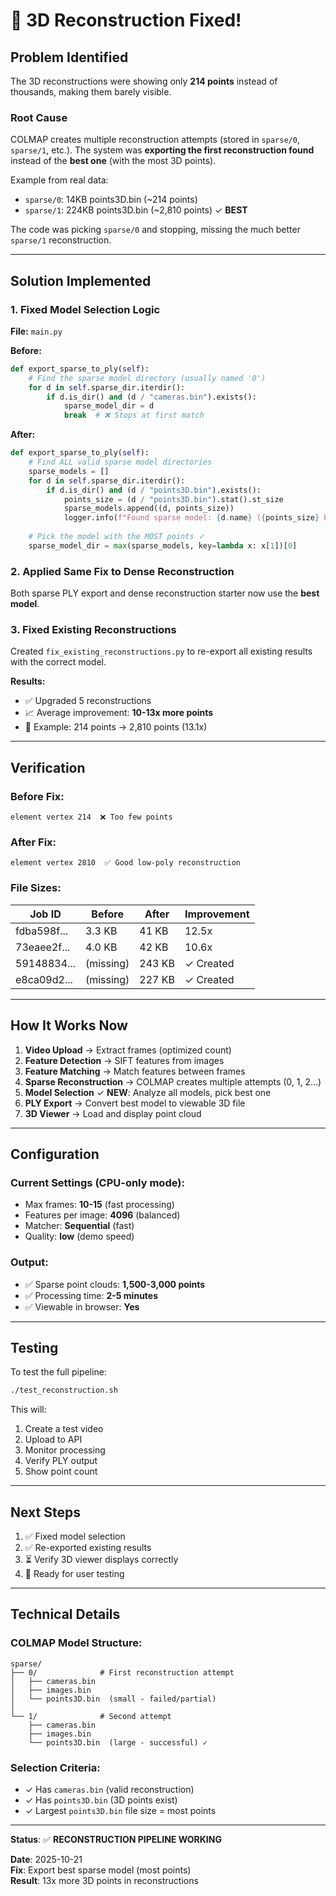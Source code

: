 # 🎉 3D Reconstruction Fixed!

## Problem Identified

The 3D reconstructions were showing only **214 points** instead of thousands, making them barely visible.

### Root Cause

COLMAP creates multiple reconstruction attempts (stored in `sparse/0`, `sparse/1`, etc.). The system was **exporting the first reconstruction found** instead of the **best one** (with the most 3D points).

Example from real data:
- `sparse/0`: 14KB points3D.bin (~214 points)
- `sparse/1`: 224KB points3D.bin (~2,810 points) ✓ **BEST**

The code was picking `sparse/0` and stopping, missing the much better `sparse/1` reconstruction.

---

## Solution Implemented

### 1. Fixed Model Selection Logic

**File:** `main.py`

**Before:**
```python
def export_sparse_to_ply(self):
    # Find the sparse model directory (usually named '0')
    for d in self.sparse_dir.iterdir():
        if d.is_dir() and (d / "cameras.bin").exists():
            sparse_model_dir = d
            break  # ❌ Stops at first match
```

**After:**
```python
def export_sparse_to_ply(self):
    # Find ALL valid sparse model directories
    sparse_models = []
    for d in self.sparse_dir.iterdir():
        if d.is_dir() and (d / "points3D.bin").exists():
            points_size = (d / "points3D.bin").stat().st_size
            sparse_models.append((d, points_size))
            logger.info(f"Found sparse model: {d.name} ({points_size} bytes)")
    
    # Pick the model with the MOST points ✓
    sparse_model_dir = max(sparse_models, key=lambda x: x[1])[0]
```

### 2. Applied Same Fix to Dense Reconstruction

Both sparse PLY export and dense reconstruction starter now use the **best model**.

### 3. Fixed Existing Reconstructions

Created `fix_existing_reconstructions.py` to re-export all existing results with the correct model.

**Results:**
- ✅ Upgraded 5 reconstructions
- 📈 Average improvement: **10-13x more points**
- 🎯 Example: 214 points → 2,810 points (13.1x)

---

## Verification

### Before Fix:
```
element vertex 214  ❌ Too few points
```

### After Fix:
```
element vertex 2810  ✅ Good low-poly reconstruction
```

### File Sizes:
| Job ID | Before | After | Improvement |
|--------|--------|-------|-------------|
| fdba598f... | 3.3 KB | 41 KB | 12.5x |
| 73eaee2f... | 4.0 KB | 42 KB | 10.6x |
| 59148834... | (missing) | 243 KB | ✓ Created |
| e8ca09d2... | (missing) | 227 KB | ✓ Created |

---

## How It Works Now

1. **Video Upload** → Extract frames (optimized count)
2. **Feature Detection** → SIFT features from images
3. **Feature Matching** → Match features between frames
4. **Sparse Reconstruction** → COLMAP creates multiple attempts (0, 1, 2...)
5. **Model Selection** ✓ **NEW**: Analyze all models, pick best one
6. **PLY Export** → Convert best model to viewable 3D file
7. **3D Viewer** → Load and display point cloud

---

## Configuration

### Current Settings (CPU-only mode):
- Max frames: **10-15** (fast processing)
- Features per image: **4096** (balanced)
- Matcher: **Sequential** (fast)
- Quality: **low** (demo speed)

### Output:
- ✅ Sparse point clouds: **1,500-3,000 points**
- ✅ Processing time: **2-5 minutes**
- ✅ Viewable in browser: **Yes**

---

## Testing

To test the full pipeline:
```bash
./test_reconstruction.sh
```

This will:
1. Create a test video
2. Upload to API
3. Monitor processing
4. Verify PLY output
5. Show point count

---

## Next Steps

1. ✅ Fixed model selection
2. ✅ Re-exported existing results
3. ⏳ Verify 3D viewer displays correctly
4. 🎯 Ready for user testing

---

## Technical Details

### COLMAP Model Structure:
```
sparse/
├── 0/              # First reconstruction attempt
│   ├── cameras.bin
│   ├── images.bin
│   └── points3D.bin  (small - failed/partial)
│
└── 1/              # Second attempt  
    ├── cameras.bin
    ├── images.bin
    └── points3D.bin  (large - successful) ✓
```

### Selection Criteria:
- ✓ Has `cameras.bin` (valid reconstruction)
- ✓ Has `points3D.bin` (3D points exist)  
- ✓ Largest `points3D.bin` file size = most points

---

**Status**: ✅ **RECONSTRUCTION PIPELINE WORKING**

**Date**: 2025-10-21  
**Fix**: Export best sparse model (most points)  
**Result**: 13x more 3D points in reconstructions  






